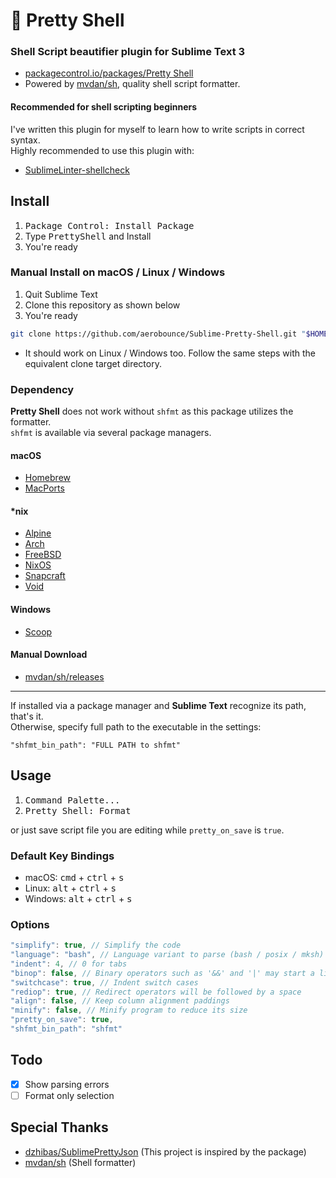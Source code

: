 # 🐚 Pretty Shell

### Shell Script beautifier plugin for Sublime Text 3
- [packagecontrol.io/packages/Pretty Shell](https://packagecontrol.io/packages/Pretty%20Shell)
- Powered by [mvdan/sh](https://github.com/mvdan/sh), quality shell script formatter.

#### Recommended for shell scripting beginners
I've written this plugin for myself to learn how to write scripts in correct syntax.<br>
Highly recommended to use this plugin with:

- [SublimeLinter-shellcheck](https://packagecontrol.io/packages/SublimeLinter-shellcheck)

## Install
1. <kbd>Package Control: Install Package</kbd>
2. Type <kbd>PrettyShell</kbd> and Install
3. You're ready

### Manual Install on macOS / Linux / Windows
1. Quit Sublime Text
2. Clone this repository as shown below
3. You're ready

```bash
git clone https://github.com/aerobounce/Sublime-Pretty-Shell.git "$HOME/Library/Application Support/Sublime Text 3/Packages/PrettyShell"
```

- It should work on Linux / Windows too. Follow the same steps with the equivalent clone target directory.

### Dependency
**Pretty Shell** does not work without `shfmt` as this package utilizes the formatter.<br>
`shfmt` is available via several package managers.<br>

#### macOS
- [Homebrew](https://formulae.brew.sh/formula/shfmt)
- [MacPorts](https://ports.macports.org/port/shfmt/summary)

#### \*nix
- [Alpine](https://pkgs.alpinelinux.org/packages?name=shfmt)
- [Arch](https://www.archlinux.org/packages/community/x86_64/shfmt/)
- [FreeBSD](https://www.freshports.org/devel/shfmt)
- [NixOS](https://github.com/NixOS/nixpkgs/blob/HEAD/pkgs/tools/text/shfmt/default.nix)
- [Snapcraft](https://snapcraft.io/shfmt)
- [Void](https://github.com/void-linux/void-packages/blob/HEAD/srcpkgs/shfmt/template)

#### Windows
- [Scoop](https://github.com/ScoopInstaller/Main/blob/HEAD/bucket/shfmt.json)

#### Manual Download
- [mvdan/sh/releases](https://github.com/mvdan/sh/releases)

----

If installed via a package manager and **Sublime Text** recognize its path, that's it.<br>
Otherwise, specify full path to the executable in the settings:

```
"shfmt_bin_path": "FULL PATH to shfmt"
```

## Usage
1. <kbd>Command Palette...</kbd>
2. <kbd>Pretty Shell: Format</kbd>

or just save script file you are editing while `pretty_on_save` is `true`.

### Default Key Bindings
- macOS:   <kbd>cmd</kbd> + <kbd>ctrl</kbd> + <kbd>s</kbd>
- Linux:   <kbd>alt</kbd> + <kbd>ctrl</kbd> + <kbd>s</kbd>
- Windows: <kbd>alt</kbd> + <kbd>ctrl</kbd> + <kbd>s</kbd>

### Options
```javascript
"simplify": true, // Simplify the code
"language": "bash", // Language variant to parse (bash / posix / mksh)
"indent": 4, // 0 for tabs
"binop": false, // Binary operators such as '&&' and '|' may start a line
"switchcase": true, // Indent switch cases
"rediop": true, // Redirect operators will be followed by a space
"align": false, // Keep column alignment paddings
"minify": false, // Minify program to reduce its size
"pretty_on_save": true,
"shfmt_bin_path": "shfmt"
```

## Todo
- [x] Show parsing errors
- [ ] Format only selection

## Special Thanks
- [dzhibas/SublimePrettyJson](https://github.com/dzhibas/SublimePrettyJson) (This project is inspired by the package)
- [mvdan/sh](https://github.com/mvdan/sh) (Shell formatter)
